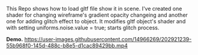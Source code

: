 This Repo shows how to load gltf file show it in scene.
I've created one shader for changing wireframe's gradient opacity changeing
and another one for adding glitch effect to object. It modifies gltf object's shader and with setting uniforms.noise.value = true; starts glitch process. 

**Demo.**
https://user-images.githubusercontent.com/14966269/202921239-55b968f0-145d-488c-b8e5-d1cac89429bb.mp4

